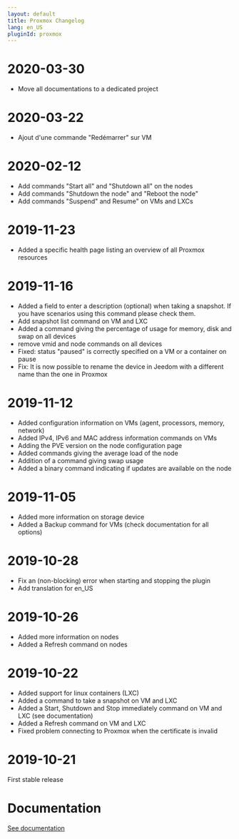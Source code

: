 ```yaml
---
layout: default
title: Proxmox Changelog
lang: en_US
pluginId: proxmox
---
```


# 2020-03-30

- Move all documentations to a dedicated project

# 2020-03-22

- Ajout d'une commande "Redémarrer" sur VM

# 2020-02-12

- Add commands "Start all" and "Shutdown all" on the nodes
- Add commands "Shutdown the node" and "Reboot the node"
- Add commands "Suspend" and Resume" on VMs and LXCs

# 2019-11-23

- Added a specific health page listing an overview of all Proxmox resources

# 2019-11-16

- Added a field to enter a description (optional) when taking a snapshot. If you have scenarios using this command please check them.
- Add snapshot list command on VM and LXC
- Added a command giving the percentage of usage for memory, disk and swap on all devices
- remove vmid and node commands on all devices
- Fixed: status "paused" is correctly specified on a VM or a container on pause
- Fix: It is now possible to rename the device in Jeedom with a different name than the one in Proxmox

# 2019-11-12

- Added configuration information on VMs (agent, processors, memory, network)
- Added IPv4, IPv6 and MAC address information commands on VMs
- Adding the PVE version on the node configuration page
- Added commands giving the average load of the node
- Addition of a command giving swap usage
- Added a binary command indicating if updates are available on the node

# 2019-11-05

- Added more information on storage device
- Added a Backup command for VMs (check documentation for all options)

# 2019-10-28

- Fix an (non-blocking) error when starting and stopping the plugin
- Add translation for en_US

# 2019-10-26

- Added more information on nodes
- Added a Refresh command on nodes

# 2019-10-22

- Added support for linux containers (LXC)
- Added a command to take a snapshot on VM and LXC
- Added a Start, Shutdown and Stop immediately command on VM and LXC (see documentation)
- Added a Refresh command on VM and LXC
- Fixed problem connecting to Proxmox when the certificate is invalid

# 2019-10-21

First stable release

# Documentation

[See documentation]({{site.baseurl}}/{{page.pluginId}})
